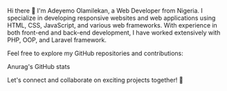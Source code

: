 Hi there 👋
I'm Adeyemo Olamilekan, a Web Developer from Nigeria. I specialize in developing responsive websites and web applications using HTML, CSS, JavaScript, and various web frameworks. With experience in both front-end and back-end development, I have worked extensively with PHP, OOP, and Laravel framework.

Feel free to explore my GitHub repositories and contributions:

Anurag's GitHub stats

Let's connect and collaborate on exciting projects together! 🌟
